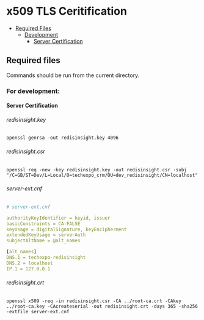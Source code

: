 # x509 TLS Ceritification

- [Required Files](#required-files)
  - [Development](#for-development)
    - [Server Certification](#server-certification)

## Required files

Commands should be run from the current directory.

### For development:

#### Server Certification

###### redisinsight.key

```console
openssl genrsa -out redisinsight.key 4096
```

###### redisinsight.csr

```console
openssl req -new -key redisinsight.key -out redisinsight.csr -subj "/C=GB/ST=Dev/L=Local/O=techexpo_crm/OU=dev_redisinsight/CN=localhost"
```

###### server-ext.cnf

```yaml
# server-ext.cnf

authorityKeyIdentifier = keyid, issuer
basicConstraints = CA:FALSE
keyUsage = digitalSignature, keyEncipherment
extendedKeyUsage = serverAuth
subjectAltName = @alt_names

[alt_names]
DNS.1 = techexpo-redisinsight
DNS.2 = localhost
IP.1 = 127.0.0.1
```

###### redisinsight.crt

```console
openssl x509 -req -in redisinsight.csr -CA ../root-ca.crt -CAkey ../root-ca.key -CAcreateserial -out redisinsight.crt -days 365 -sha256 -extfile server-ext.cnf
```
